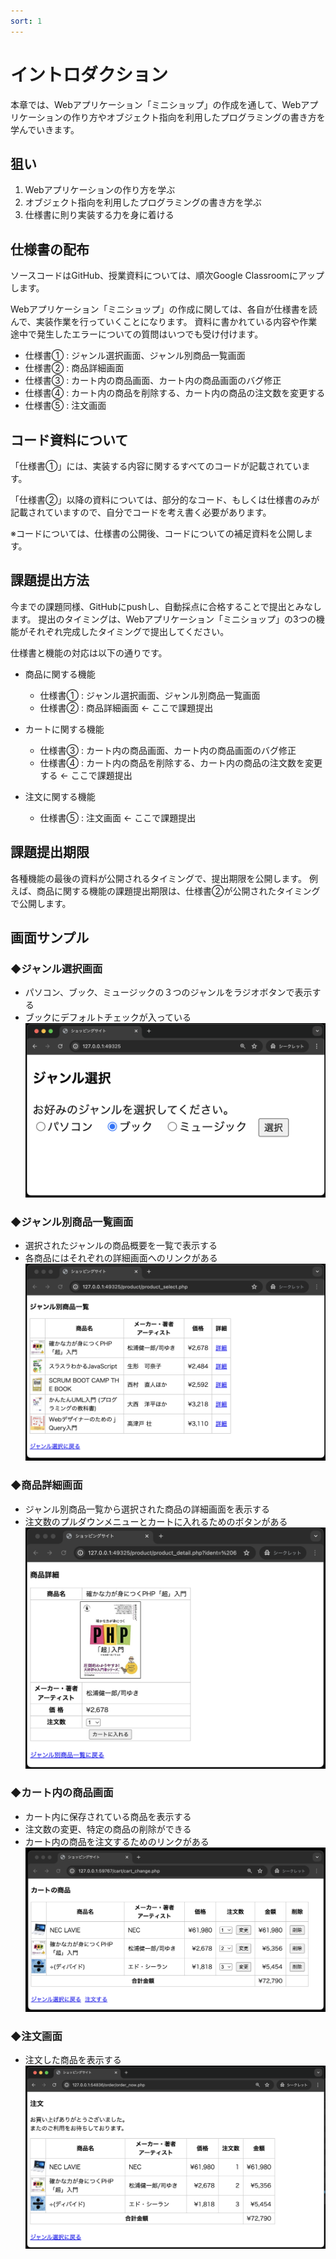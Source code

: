 ```yaml
---
sort: 1
---
```


# イントロダクション

本章では、Webアプリケーション「ミニショップ」の作成を通して、Webアプリケーションの作り方やオブジェクト指向を利用したプログラミングの書き方を学んでいきます。

## 狙い

1. Webアプリケーションの作り方を学ぶ
1. オブジェクト指向を利用したプログラミングの書き方を学ぶ
1. 仕様書に則り実装する力を身に着ける

## 仕様書の配布

ソースコードはGitHub、授業資料については、順次Google Classroomにアップします。

Webアプリケーション「ミニショップ」の作成に関しては、各自が仕様書を読んで、実装作業を行っていくことになります。
資料に書かれている内容や作業途中で発生したエラーについての質問はいつでも受け付けます。

- 仕様書① : ジャンル選択画面、ジャンル別商品一覧画面
- 仕様書② : 商品詳細画面
- 仕様書③ : カート内の商品画面、カート内の商品画面のバグ修正
- 仕様書④ : カート内の商品を削除する、カート内の商品の注文数を変更する
- 仕様書⑤ : 注文画面

## コード資料について

「仕様書①」には、実装する内容に関するすべてのコードが記載されています。

「仕様書②」以降の資料については、部分的なコード、もしくは仕様書のみが記載されていますので、自分でコードを考え書く必要があります。

※コードについては、仕様書の公開後、コードについての補足資料を公開します。

## 課題提出方法

今までの課題同様、GitHubにpushし、自動採点に合格することで提出とみなします。
提出のタイミングは、Webアプリケーション「ミニショップ」の3つの機能がそれぞれ完成したタイミングで提出してください。

仕様書と機能の対応は以下の通りです。

- 商品に関する機能
  - 仕様書① : ジャンル選択画面、ジャンル別商品一覧画面
  - 仕様書② : 商品詳細画面 ← ここで課題提出

- カートに関する機能
  - 仕様書③ : カート内の商品画面、カート内の商品画面のバグ修正
  - 仕様書④ : カート内の商品を削除する、カート内の商品の注文数を変更する ← ここで課題提出

- 注文に関する機能
  - 仕様書⑤ : 注文画面 ← ここで課題提出

## 課題提出期限

各種機能の最後の資料が公開されるタイミングで、提出期限を公開します。
例えば、商品に関する機能の課題提出期限は、仕様書②が公開されたタイミングで公開します。

## 画面サンプル

### ◆ジャンル選択画面

- パソコン、ブック、ミュージックの３つのジャンルをラジオボタンで表示する
- ブックにデフォルトチェックが入っている<br>
![](./images/index_display.png)

### ◆ジャンル別商品一覧画面

- 選択されたジャンルの商品概要を一覧で表示する
- 各商品にはそれぞれの詳細画面へのリンクがある<br>
  ![](./images/product_select_display.png)

### ◆商品詳細画面

- ジャンル別商品一覧から選択された商品の詳細画面を表示する
- 注文数のプルダウンメニューとカートに入れるためのボタンがある<br>
  ![](./images/product_detail_display.png)

### ◆カート内の商品画面

- カート内に保存されている商品を表示する
- 注文数の変更、特定の商品の削除ができる
- カート内の商品を注文するためのリンクがある<br>
  ![](./images/cart_list_display.png)

### ◆注文画面

- 注文した商品を表示する<br>
  ![](./images/order_now_display.png)